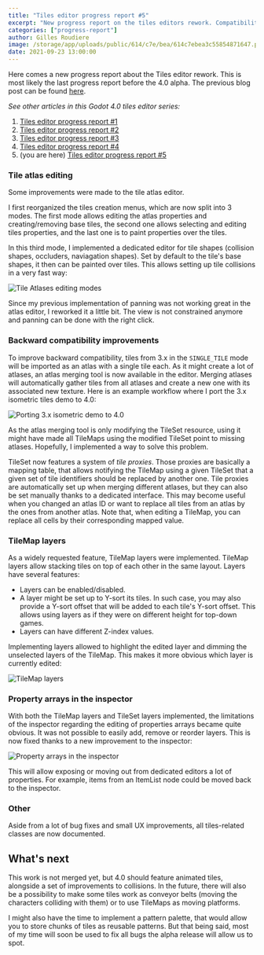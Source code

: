 ```yaml
---
title: "Tiles editor progress report #5"
excerpt: "New progress report on the tiles editors rework. Compatibility with 3.x got improved, TileMap layers and physics shape editing are now implemented. Also, a new property arrays editor is now available in the inspector."
categories: ["progress-report"]
author: Gilles Roudiere
image: /storage/app/uploads/public/614/c7e/bea/614c7ebea3c55854871647.png
date: 2021-09-23 13:00:00
---
```


Here comes a new progress report about the Tiles editor rework. This is most likely the last progress report before the 4.0 alpha. The previous blog post can be found [here](https://godotengine.org/article/tiles-editor-progress-4).

*See other articles in this Godot 4.0 tiles editor series:*

1. [Tiles editor progress report #1](https://godotengine.org/article/tiles-editor-rework)
2. [Tiles editor progress report #2](https://godotengine.org/article/tiles-editor-progress-report-2)
3. [Tiles editor progress report #3](https://godotengine.org/article/tiles-editor-progress-3)
4. [Tiles editor progress report #4](https://godotengine.org/article/tiles-editor-progress-4)
5. (you are here) [Tiles editor progress report #5](https://godotengine.org/article/tiles-editor-progress-report-5)

### Tile atlas editing

Some improvements were made to the tile atlas editor.

I first reorganized the tiles creation menus, which are now split into 3 modes. The first mode allows editing the atlas properties and creating/removing base tiles, the second one allows selecting and editing tiles properties, and the last one is to paint properties over the tiles.

In this third mode, I implemented a dedicated editor for tile shapes (collision shapes, occluders, naviagation shapes). Set by default to the tile's base shapes, it then can be painted over tiles. This allows setting up tile collisions in a very fast way:

![Tile Atlases editing modes](/storage/app/uploads/public/614/857/1a2/6148571a28c42903499672.gif)

Since my previous implementation of panning was not working great in the atlas editor, I reworked it a little bit. The view is not constrained anymore and panning can be done with the right click.

### Backward compatibility improvements

To improve backward compatibility, tiles from 3.x in the `SINGLE_TILE` mode will be imported as an atlas with a single tile each. As it might create a lot of atlases, an atlas merging tool is now available in the editor. Merging atlases will automatically gather tiles from all atlases and create a new one with its associated new texture. Here is an example workflow where I port the 3.x isometric tiles demo to 4.0:

![Porting 3.x isometric demo to 4.0](/storage/app/uploads/public/614/84c/ed7/61484ced7caa2931099920.gif)

As the atlas merging tool is only modifying the TileSet resource, using it might have made all TileMaps using the modified TileSet point to missing atlases. Hopefully, I implemented a way to solve this problem.

TileSet now features a system of *tile proxies*. Those proxies are basically a mapping table, that allows notifying the TileMap using a given TileSet that a given set of tile identifiers should be replaced by another one. Tile proxies are automatically set up when merging different atlases, but they can also be set manually thanks to a dedicated interface. This may become useful when you changed an atlas ID or want to replace all tiles from an atlas by the ones from another atlas. Note that, when editing a TileMap, you can replace all cells by their corresponding mapped value.

### TileMap layers

As a widely requested feature, TileMap layers were implemented. TileMap layers allow stacking tiles on top of each other in the same layout. Layers have several features:

- Layers can be enabled/disabled.
- A layer might be set up to Y-sort its tiles. In such case, you may also provide a Y-sort offset that will be added to each tile's Y-sort offset. This allows using layers as if they were on different height for top-down games.
- Layers can have different Z-index values.

Implementing layers allowed to highlight the edited layer and dimming the unselected layers of the TileMap. This makes it more obvious which layer is currently edited:

![TileMap layers](/storage/app/uploads/public/614/84f/705/61484f7050e12465840245.gif)

### Property arrays in the inspector

With both the TileMap layers and TileSet layers implemented, the limitations of the inspector regarding the editing of properties arrays became quite obvious. It was not possible to easily add, remove or reorder layers. This is now fixed thanks to a new improvement to the inspector:

![Property arrays in the inspector](/storage/app/uploads/public/614/850/bac/614850bac858a657129122.gif)

This will allow exposing or moving out from dedicated editors a lot of properties. For example, items from an ItemList node could be moved back to the inspector.

### Other

Aside from a lot of bug fixes and small UX improvements, all tiles-related classes are now documented.

## What's next

This work is not merged yet, but 4.0 should feature animated tiles, alongside a set of improvements to collisions. In the future, there will also be a possibility to make some tiles work as conveyor belts (moving the characters colliding with them) or to use TileMaps as moving platforms.

I might also have the time to implement a pattern palette, that would allow you to store chunks of tiles as reusable patterns. But that being said, most of my time will soon be used to fix all bugs the alpha release will allow us to spot.
